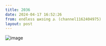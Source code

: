 ```yaml
---
title: 2036
date: 2024-04-17 16:52:26
from: endless шизing ⍼ (channel1162404975)
layout: post
---
```


![image](photos/photo_317@17-04-2024_16-52-26.jpg)


